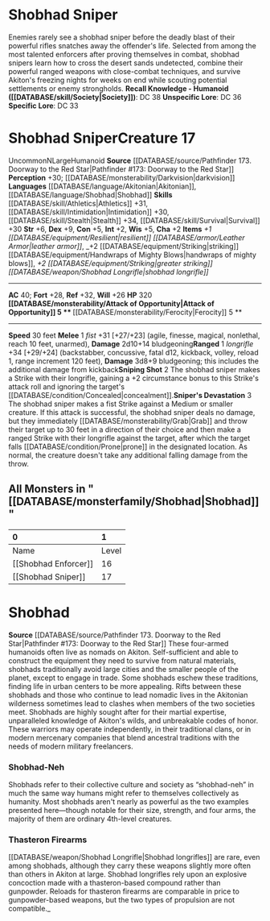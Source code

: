 ﻿---
ac: '40'
alignment: N
all_resistance: null
burrow_speed: null
charisma: '+2'
climb_speed: null
constitution: '+5'
creature_ability:
- Attack of Opportunity
- Ferocity
- Sniper's Devastation
- Sniping Shot
creature_family: '[[DATABASE/monsterfamily/Shobhad|Shobhad]]'
dexterity: '+9'
element: null
fly_speed: null
fortitude: '+28'
hardness: null
hp: '320'
id: '1679'
immunity: null
intelligence: '+2'
land_speed: '30'
language:
- '[[DATABASE/language/Akitonian|Akitonian]]'
- '[[DATABASE/language/Shobhad|Shobhad]]'
level: '17'
max_speed: '30'
name: Shobhad Sniper
perception: '+30'
rarity: Uncommon
reflex: '+32'
resistance: null
rus_type_level: null
school: null
sense:
- '[[DATABASE/monsterability/Darkvision|darkvision]]'
size: Large
skill:
- '[[DATABASE/skill/Athletics|Athletics]] +31'
- '[[DATABASE/skill/Intimidation|Intimidation]] +30'
- '[[DATABASE/skill/Stealth|Stealth]] +34'
- '[[DATABASE/skill/Survival|Survival]] +30'
source: '[[DATABASE/source/Pathfinder 173. Doorway to the Red Star|Pathfinder #173:
  Doorway to the Red Star]]'
speed:
- 30 feet
spell: null
strength: '+6'
strength_req: '6'
strongest_save:
- Reflex
swim_speed: null
trait:
- '[[DATABASE/trait/Humanoid|Humanoid]]'
- '[[DATABASE/trait/Uncommon|Uncommon]]'
type: Creature
vision: Darkvision
weakest_save:
- Will
weakness: null
will: '+26'
wisdom: '+5'

---
# Shobhad Sniper

Enemies rarely see a shobhad sniper before the deadly blast of their powerful rifles snatches away the offender's life. Selected from among the most talented enforcers after proving themselves in combat, shobhad snipers learn how to cross the desert sands undetected, combine their powerful ranged weapons with close-combat techniques, and survive Akiton's freezing nights for weeks on end while scouting potential settlements or enemy strongholds.
**Recall Knowledge - Humanoid ([[DATABASE/skill/Society|Society]])**: DC 38
**Unspecific Lore**: DC 36
**Specific Lore**: DC 33

# Shobhad Sniper<span class="item-type">Creature 17</span>

<span class="trait-uncommon item-trait">Uncommon</span><span class="trait-alignment item-trait">N</span><span class="trait-size item-trait">Large</span><span class="item-trait">Humanoid</span>
**Source** [[DATABASE/source/Pathfinder 173. Doorway to the Red Star|Pathfinder #173: Doorway to the Red Star]]
**Perception** +30; [[DATABASE/monsterability/Darkvision|darkvision]]
**Languages** [[DATABASE/language/Akitonian|Akitonian]], [[DATABASE/language/Shobhad|Shobhad]]
**Skills** [[DATABASE/skill/Athletics|Athletics]] +31, [[DATABASE/skill/Intimidation|Intimidation]] +30, [[DATABASE/skill/Stealth|Stealth]] +34, [[DATABASE/skill/Survival|Survival]] +30
**Str** +6, **Dex** +9, **Con** +5, **Int** +2, **Wis** +5, **Cha** +2
**Items** _+1 [[DATABASE/equipment/Resilient|resilient]] [[DATABASE/armor/Leather Armor|leather armor]]_, _+2 [[DATABASE/equipment/Striking|striking]] [[DATABASE/equipment/Handwraps of Mighty Blows|handwraps of mighty blows]], _+2 [[DATABASE/equipment/Striking|greater striking]] [[DATABASE/weapon/Shobhad Longrifle|shobhad longrifle]]_

---
**AC** 40; **Fort** +28, **Ref** +32, **Will** +26
**HP** 320
<span class="in-box-ability">**[[DATABASE/monsterability/Attack of Opportunity|Attack of Opportunity]] <span class="action-icon">5</span> ** </span><span class="in-box-ability">**[[DATABASE/monsterability/Ferocity|Ferocity]] <span class="action-icon">5</span> ** </span>

---
**Speed** 30 feet
<span class="in-box-ability">**Melee** <span class="action-icon">1</span> _fist_ +31 [+27/+23] (agile, finesse, magical, nonlethal, reach 10 feet, unarmed), **Damage** 2d10+14 bludgeoning</span><span class="in-box-ability">**Ranged** <span class="action-icon">1</span> _longrifle_ +34 [+29/+24] (backstabber, concussive, fatal d12, kickback, volley, reload 1, range increment 120 feet), **Damage** 3d8+9 bludgeoning; this includes the additional damage from kickback</span><span class="in-box-ability">**Sniping Shot** <span class="action-icon">2</span> The shobhad sniper makes a Strike with their longrifle, gaining a +2 circumstance bonus to this Strike's attack roll and ignoring the target's [[DATABASE/condition/Concealed|concealment]].</span><span class="in-box-ability">**Sniper's Devastation** <span class="action-icon">3</span> The shobhad sniper makes a fist Strike against a Medium or smaller creature. If this attack is successful, the shobhad sniper deals no damage, but they immediately [[DATABASE/monsterability/Grab|Grab]] and throw their target up to 30 feet in a direction of their choice and then make a ranged Strike with their longrifle against the target, after which the target falls [[DATABASE/condition/Prone|prone]] in the designated location. As normal, the creature doesn't take any additional falling damage from the throw.</span>

## All Monsters in "[[DATABASE/monsterfamily/Shobhad|Shobhad]]"

| 0 | 1 |
|:-------------------------------------------------------|:------|
| Name | Level |
| [[Shobhad Enforcer]] | 16 |
| [[Shobhad Sniper]] | 17 |

# Shobhad

**Source** [[DATABASE/source/Pathfinder 173. Doorway to the Red Star|Pathfinder #173: Doorway to the Red Star]]
These four-armed humanoids often live as nomads on Akiton. Self-sufficient and able to construct the equipment they need to survive from natural materials, shobhads traditionally avoid large cities and the smaller people of the planet, except to engage in trade. Some shobhads eschew these traditions, finding life in urban centers to be more appealing. Rifts between these shobhads and those who continue to lead nomadic lives in the Akitonian wilderness sometimes lead to clashes when members of the two societies meet.
 Shobhads are highly sought after for their martial expertise, unparalleled knowledge of Akiton's wilds, and unbreakable codes of honor. These warriors may operate independently, in their traditional clans, or in modern mercenary companies that blend ancestral traditions with the needs of modern military freelancers.

###  Shobhad-Neh

Shobhads refer to their collective culture and society as “shobhad-neh” in much the same way humans might refer to themselves collectively as humanity. Most shobhads aren't nearly as powerful as the two examples presented here—though notable for their size, strength, and four arms, the majority of them are ordinary 4th-level creatures.

###  Thasteron Firearms

[[DATABASE/weapon/Shobhad Longrifle|Shobhad longrifles]] are rare, even among shobhads, although they carry these weapons slightly more often than others in Akiton at large. Shobhad longrifles rely upon an explosive concoction made with a thasteron-based compound rather than gunpowder. Reloads for thasteron firearms are comparable in price to gunpowder-based weapons, but the two types of propulsion are not compatible._